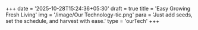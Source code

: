 +++
date = '2025-10-28T15:24:36+05:30'
draft = true
title = 'Easy Growing Fresh Living'
img = '/image/Our Technology-tic.png'
para = 'Just add seeds, set the schedule, and harvest with ease.'
type = 'ourTech'
+++